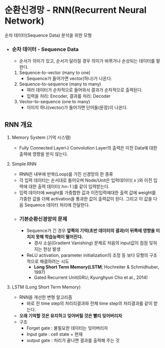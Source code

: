 # 순환신경망 - RNN(Recurrent Neural Network)
순차 데이터(Sequence Data) 분석을 위한 모형

- ### 순차 데이터 - Sequence Data
    - 순서가 의미가 있고, 순서가 달라질 경우 의미가 바뀌거나 손상되는 데이터를 말한다.
    1. Sequence-to-vector (many to one)
        - Sequence가 들어가면 vector(하나)가 나온다.
    2. Sequence-to-sequence (many to many)
        - 여러 데이터가 순차적으로 들어와서 결과가 순차적으로 출력된다.
        - 입력을 처리: Encoder, 결과를 처리: Decoder
    3. Vector-to-sequence (one to many)
        - 이미지 하나(vector)가 들어가면 단어들(문장)이 나온다.

## RNN 개요
1. Memory System (기억 시스템)
    - Fully Connected Layer나 Convolution Layer의 출력은 이전 Data에 대한 출력에 영향을 받지 않는다.
2. Simple RNN
    - RNN은 내부에 반복(Loop)를 가진 신경망의 한 종류
    - 각 입력 데이터는 순서대로 들어오며 Node/Unit은 입력데이터( 𝑥 )와 이전 입력에 대한 출력 데이터( ℎ𝑛−1 )를 같이 입력받는다.
    - 입력 데이터에 weight를 가중합한 값과 이전입력에대한 출력 값에 weight를 가중한 값을 더해 activation을 통과한 값이 출력값이 된다. 그리고 이 값을 다음 Sequence 데이터 처리에 전달한다.
    - ### 기본순환신경망의 문제
        - Sequence가 긴 경우 **앞쪽의 기억(초반 데이터의 결과)이 뒤쪽에 영향을 미치지 못해 학습능력이 떨어진다.**
            - 경사 소실(Gradient Vanishing) 문제로 처음의 input값이 점점 잊혀지는 현상 발생
        - ReLU activation, parameter initialization의 조정 등 보다 모형의 구조적으로 해결하려는 시도
            - **Long Short Term Memory(LSTM**; Hochreiter & Schmidhuber, 1997)
            - Gated Recurrent Unit(GRU; Kyunghyun Cho et al., 2014)

3. LSTM (Long Short Term Memory)
    - RNN을 개선한 변형 알고리즘
        - 바로 전 time step의 처리리결과와 전체 time step의 처리결과를 같이 받는다.
    - **오래 기억할 것은 유지하고 잊어버릴 것은 빨리 잊어버리자**
    - 구조
        - Forget gate : 불필요한 데이터는 잊어버리자
        - Input gate : cell state + 현재
        - output gate : 처리가 끝나면 결과를 출력해 주는 것
